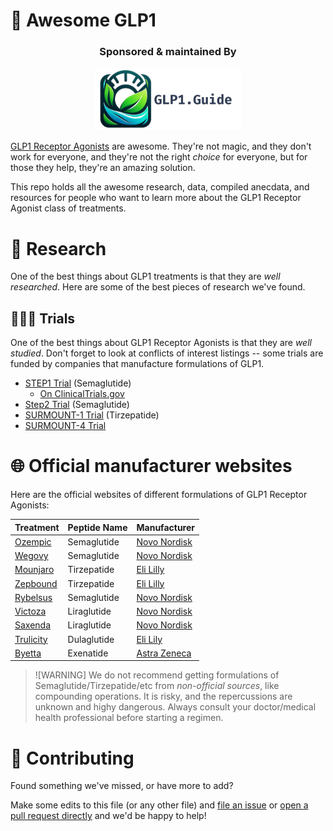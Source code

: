 # 💊 Awesome GLP1

<div style="text-align:center;" align="center">
  <h3>Sponsored & maintained By</h3>
<a href="https://glp1.guide?ref=github"><img src="images/glp1-guide-banner.600x256.jpg" alt="glp1.guide banner" height="100px"></a>
</div>

[GLP1 Receptor Agonists][gg-what-is-glp1] are awesome.
They're not magic, and they don't work for everyone, and they're not the right *choice* for everyone, but for those they help, they're an amazing solution. 

This repo holds all the awesome research, data, compiled anecdata, and resources for people who want to learn more about the GLP1 Receptor Agonist class of treatments.

[gg-what-is-glp1]: https://glp1.guide/content/what-are-glp1-agonists
[gg]: https://glp1.guide

# 📑 Research

One of the best things about GLP1 treatments is that they are *well researched*. Here are some of the best pieces of research we've found.

## 🧑‍🤝‍🧑 Trials

One of the best things about GLP1 Receptor Agonists is that they are *well studied*. 
Don't forget to look at conflicts of interest listings -- some trials are funded by companies that manufacture formulations of GLP1.

- [STEP1 Trial](https://www.nejm.org/doi/full/10.1056/NEJMoa2032183) (Semaglutide)
  - [On ClinicalTrials.gov](https://clinicaltrials.gov/study/NCT03548935)
- [Step2 Trial](https://www.thelancet.com/journals/lancet/article/PIIS0140-6736(21)00213-0/abstract) (Semaglutide)
- [SURMOUNT-1 Trial](https://www.nejm.org/doi/full/10.1056/NEJMoa2206038) (Tirzepatide)
- [SURMOUNT-4 Trial](https://jamanetwork.com/journals/jama/fullarticle/2812936)

# 🌐 Official manufacturer websites

Here are the official websites of different formulations of GLP1 Receptor Agonists:

| Treatment | Peptide Name | Manufacturer |
|-----------|--------------|---------------|
| [Ozempic][ozempic] | Semaglutide   | [Novo Nordisk][nn] |
| [Wegovy][wegovy]  | Semaglutide   | [Novo Nordisk][nn] |
| [Mounjaro][mounjaro] | Tirzepatide  | [Eli Lilly][lilly] |
| [Zepbound][zepbound] | Tirzepatide  | [Eli Lilly][lilly]    |
| [Rybelsus][rybelsus] | Semaglutide  | [Novo Nordisk][nn] |
| [Victoza][victoza] | Liraglutide | [Novo Nordisk][nn] |
| [Saxenda][saxenda] | Liraglutide | [Novo Nordisk][nn] |
| [Trulicity][trulicity] | Dulaglutide | [Eli Lily][lilly] | 
| [Byetta][byetta] | Exenatide | [Astra Zeneca][az] |

> ![WARNING]
> We do not recommend getting formulations of Semaglutide/Tirzepatide/etc from *non-official sources*, like compounding operations.
> It is risky, and the repercussions are unknown and highy dangerous.
> Always consult your doctor/medical health professional before starting a regimen.

[ozempic]: https://ozmepic.com
[wegovy]: https://wegovy.com
[mounjaro]: https://mounjaro.com
[rybelsus]: https://rybelsus.com
[nn]: https://novonordisk.com
[az]: https://astrazeneca-us.com
[zepbound]: https://www.zepbound.lilly.com/
[victoza]: https://www.victoza.com/
[saxenda]: https://www.saxenda.com/
[trulicity]: https://www.trulicity.com/
[byetta]: https://www.astrazeneca-us.com/medicines/astrazeneca-medications.html

[lilly]: https://en.wikipedia.org/wiki/Eli_Lilly_and_Company

# 🤗 Contributing

Found something we've missed, or have more to add? 

Make some edits to this file (or any other file) and [file an issue](https://github.com/glp1guide/awesome-glp1/issues) or [open a pull request directly](https://github.com/glp1guide/awesome-glp1/pulls) and we'd be happy to help!

